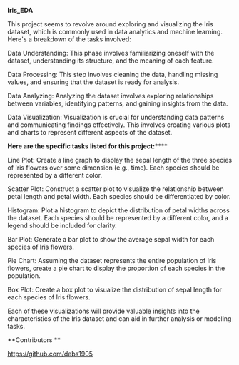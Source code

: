 **Iris_EDA**

This project seems to revolve around exploring and visualizing the Iris dataset, which is commonly used in data analytics and machine learning. Here's a breakdown of the tasks involved:

Data Understanding: This phase involves familiarizing oneself with the dataset, understanding its structure, and the meaning of each feature.

Data Processing: This step involves cleaning the data, handling missing values, and ensuring that the dataset is ready for analysis.

Data Analyzing: Analyzing the dataset involves exploring relationships between variables, identifying patterns, and gaining insights from the data.

Data Visualization: Visualization is crucial for understanding data patterns and communicating findings effectively. This involves creating various plots and charts to represent different aspects of the dataset.

**Here are the specific tasks listed for this project:******

Line Plot: Create a line graph to display the sepal length of the three species of Iris flowers over some dimension (e.g., time). Each species should be represented by a different color.

Scatter Plot: Construct a scatter plot to visualize the relationship between petal length and petal width. Each species should be differentiated by color.

Histogram: Plot a histogram to depict the distribution of petal widths across the dataset. Each species should be represented by a different color, and a legend should be included for clarity.

Bar Plot: Generate a bar plot to show the average sepal width for each species of Iris flowers.

Pie Chart: Assuming the dataset represents the entire population of Iris flowers, create a pie chart to display the proportion of each species in the population.

Box Plot: Create a box plot to visualize the distribution of sepal length for each species of Iris flowers.

Each of these visualizations will provide valuable insights into the characteristics of the Iris dataset and can aid in further analysis or modeling tasks.

**Contributors **

https://github.com/debs1905
